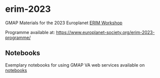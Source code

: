 # erim-2023

GMAP Materials for the 2023 Europlanet [ERIM Workshop](https://www.europlanet-society.org/erim2023/)

Programme available at: https://www.europlanet-society.org/erim-2023-programme/

## Notebooks

Exemplary notebooks for using GMAP VA web services available on [notebooks](./notebooks/)
